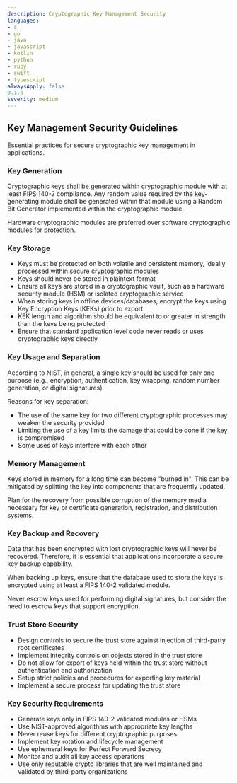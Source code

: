 ```yaml
---
description: Cryptographic Key Management Security
languages:
- c
- go
- java
- javascript
- kotlin
- python
- ruby
- swift
- typescript
alwaysApply: false
0.1.0
severity: medium
---
```


## Key Management Security Guidelines

Essential practices for secure cryptographic key management in applications.

### Key Generation

Cryptographic keys shall be generated within cryptographic module with at least FIPS 140-2 compliance. Any random value required by the key-generating module shall be generated within that module using a Random Bit Generator implemented within the cryptographic module.

Hardware cryptographic modules are preferred over software cryptographic modules for protection.

### Key Storage

- Keys must be protected on both volatile and persistent memory, ideally processed within secure cryptographic modules
- Keys should never be stored in plaintext format
- Ensure all keys are stored in a cryptographic vault, such as a hardware security module (HSM) or isolated cryptographic service
- When storing keys in offline devices/databases, encrypt the keys using Key Encryption Keys (KEKs) prior to export
- KEK length and algorithm should be equivalent to or greater in strength than the keys being protected
- Ensure that standard application level code never reads or uses cryptographic keys directly

### Key Usage and Separation

According to NIST, in general, a single key should be used for only one purpose (e.g., encryption, authentication, key wrapping, random number generation, or digital signatures).

Reasons for key separation:
- The use of the same key for two different cryptographic processes may weaken the security provided
- Limiting the use of a key limits the damage that could be done if the key is compromised
- Some uses of keys interfere with each other

### Memory Management

Keys stored in memory for a long time can become "burned in". This can be mitigated by splitting the key into components that are frequently updated.

Plan for the recovery from possible corruption of the memory media necessary for key or certificate generation, registration, and distribution systems.

### Key Backup and Recovery

Data that has been encrypted with lost cryptographic keys will never be recovered. Therefore, it is essential that applications incorporate a secure key backup capability.

When backing up keys, ensure that the database used to store the keys is encrypted using at least a FIPS 140-2 validated module.

Never escrow keys used for performing digital signatures, but consider the need to escrow keys that support encryption.

### Trust Store Security

- Design controls to secure the trust store against injection of third-party root certificates
- Implement integrity controls on objects stored in the trust store
- Do not allow for export of keys held within the trust store without authentication and authorization
- Setup strict policies and procedures for exporting key material
- Implement a secure process for updating the trust store

### Key Security Requirements

- Generate keys only in FIPS 140-2 validated modules or HSMs
- Use NIST-approved algorithms with appropriate key lengths
- Never reuse keys for different cryptographic purposes
- Implement key rotation and lifecycle management
- Use ephemeral keys for Perfect Forward Secrecy
- Monitor and audit all key access operations
- Use only reputable crypto libraries that are well maintained and validated by third-party organizations
